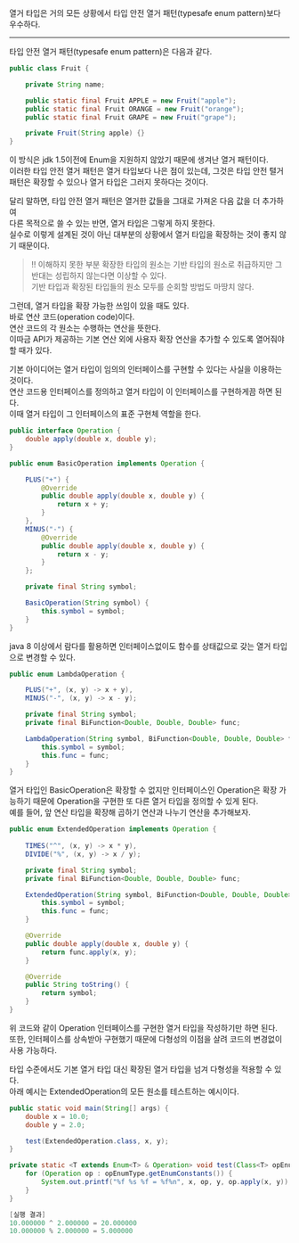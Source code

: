 열거 타입은 거의 모든 상황에서 타입 안전 열거 패턴(typesafe enum pattern)보다 우수하다.

---

타입 안전 열거 패턴(typesafe enum pattern)은 다음과 같다.
```java
public class Fruit {

    private String name;

    public static final Fruit APPLE = new Fruit("apple");
    public static final Fruit ORANGE = new Fruit("orange");
    public static final Fruit GRAPE = new Fruit("grape");

    private Fruit(String apple) {}
}
```

이 방식은 jdk 1.5이전에 Enum을 지원하지 않았기 때문에 생겨난 열거 패턴이다.<br/>
이러한 타입 안전 열거 패턴은 열거 타입보다 나은 점이 있는데, 그것은 타입 안전 텰거 패턴은 확장할 수 있으나 열거 타입은 그러지 못하다는 것이다.<br/>

달리 말하면, 타입 안전 열거 패턴은 열거한 값들을 그대로 가져온 다음 값을 더 추가하여<br/>
다른 목적으로 쓸 수 있는 반면, 열거 타입은 그렇게 하지 못한다.<br/>
실수로 이렇게 설계된 것이 아닌 대부분의 상황에서 열거 타입을 확장하는 것이 좋지 않기 때문이다.

> !! 이해하지 못한 부분
> 확장한 타입의 원소는 기반 타입의 원소로 취급하지만 그 반대는 성립하지 않는다면 이상할 수 있다.<br/>
> 기반 타입과 확장된 타입들의 원소 모두를 순회할 방법도 마땅치 않다.

그런데, 열거 타입을 확장 가능한 쓰임이 있을 때도 있다.<br/>
바로 연산 코드(operation code)이다.<br/>
연산 코드의 각 원소는 수행하는 연산을 뜻한다.<br/>
이따금 API가 제공하는 기본 연산 외에 사용자 확장 연산을 추가할 수 있도록 열어줘야 할 때가 있다.

기본 아이디어는 열거 타입이 임의의 인터페이스를 구현할 수 있다는 사실을 이용하는 것이다.<br/>
연산 코드용 인터페이스를 정의하고 열거 타입이 이 인터페이스를 구현하게끔 하면 된다.<br/>
이때 열거 타입이 그 인터페이스의 표준 구현체 역할을 한다.
```java
public interface Operation {
    double apply(double x, double y);
}
```
```java
public enum BasicOperation implements Operation {

    PLUS("+") {
        @Override
        public double apply(double x, double y) {
            return x + y;
        }
    },
    MINUS("-") {
        @Override
        public double apply(double x, double y) {
            return x - y;
        }
    };

    private final String symbol;

    BasicOperation(String symbol) {
        this.symbol = symbol;
    }
}
```

java 8 이상에서 람다를 활용하면 인터페이스없이도 함수를 상태값으로 갖는 열거 타입으로 변경할 수 있다.
```java
public enum LambdaOperation {

    PLUS("+", (x, y) -> x + y),
    MINUS("-", (x, y) -> x - y);

    private final String symbol;
    private final BiFunction<Double, Double, Double> func;

    LambdaOperation(String symbol, BiFunction<Double, Double, Double> func) {
        this.symbol = symbol;
        this.func = func;
    }
}
```

열거 타입인 BasicOperation은 확장할 수 없지만 인터페이스인 Operation은 확장 가능하기 때문에 Operation을 구현한 또 다른 열거 타입을 정의할 수 있게 된다.<br/>
예를 들어, 앞 연산 타입을 확장해 곱하기 연산과 나누기 연산을 추가해보자.

```java
public enum ExtendedOperation implements Operation {
    
    TIMES("^", (x, y) -> x * y),
    DIVIDE("%", (x, y) -> x / y);

    private final String symbol;
    private final BiFunction<Double, Double, Double> func;

    ExtendedOperation(String symbol, BiFunction<Double, Double, Double> func) {
        this.symbol = symbol;
        this.func = func;
    }

    @Override
    public double apply(double x, double y) {
        return func.apply(x, y);
    }

    @Override
    public String toString() {
        return symbol;
    }
}
```

위 코드와 같이 Operation 인터페이스를 구현한 열거 타입을 작성하기만 하면 된다.<br/>
또한, 인터페이스를 상속받아 구현했기 때문에 다형성의 이점을 살려 코드의 변경없이 사용 가능하다.

타입 수준에서도 기본 열거 타입 대신 확장된 열거 타입을 넘겨 다형성을 적용할 수 있다.<br/>
아래 예시는 ExtendedOperation의 모든 원소를 테스트하는 예시이다.
```java
public static void main(String[] args) {
    double x = 10.0;
    double y = 2.0;

    test(ExtendedOperation.class, x, y);
}

private static <T extends Enum<T> & Operation> void test(Class<T> opEnumType, double x, double y) {
    for (Operation op : opEnumType.getEnumConstants()) {
        System.out.printf("%f %s %f = %f%n", x, op, y, op.apply(x, y));
    }
}
```
```java
[실행 결과]
10.000000 ^ 2.000000 = 20.000000
10.000000 % 2.000000 = 5.000000
```


